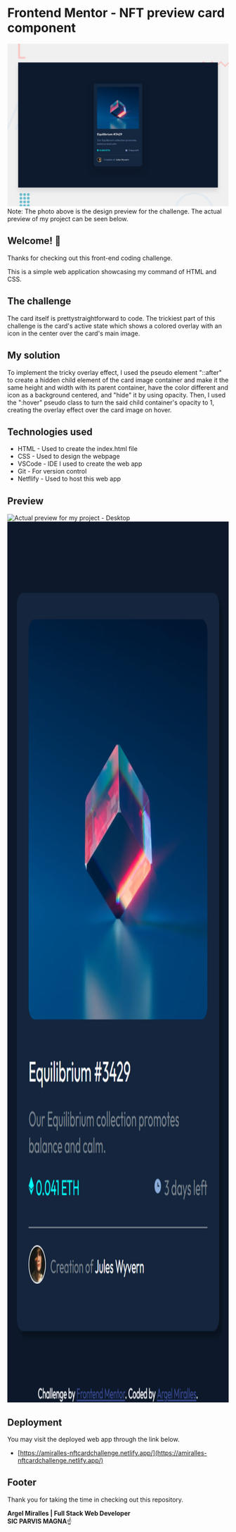 # Frontend Mentor - NFT preview card component

![Design preview for the NFT preview card component coding challenge](./design/desktop-preview.jpg)
Note: The photo above is the design preview for the challenge. The actual preview of my project can be seen below.

## Welcome! 👋

Thanks for checking out this front-end coding challenge.

This is a simple web application showcasing my command of HTML and CSS.

## The challenge

The card itself is prettystraightforward to code. The trickiest part of this challenge is the card's active state which shows a colored overlay with an icon in the center over the card's main image.

## My solution

To implement the tricky overlay effect, I used the pseudo element "::after" to create a hidden child element of the card image container and make it the same height and width with its
parent container, have the color different and icon as a background centered, and "hide" it by using opacity. Then, I used the ":hover" pseudo class to turn the said child container's
opacity to 1, creating the overlay effect over the card image on hover.

## Technologies used

- HTML - Used to create the index.html file
- CSS - Used to design the webpage
- VSCode - IDE I used to create the web app
- Git - For version control
- Netflify - Used to host this web app

## Preview

![Actual preview for my project - Desktop](./design/actual-dekstop.png)
<img src="./design/actual-mobile.png" style = "height: 50vh;">

## Deployment

You may visit the deployed web app through the link below.

- [https://amiralles-nftcardchallenge.netlify.app/](https://amiralles-nftcardchallenge.netlify.app/)

## Footer

Thank you for taking the time in checking out this repository.

**Argel Miralles | Full Stack Web Developer**<br>
**SIC PARVIS MAGNA**☝
